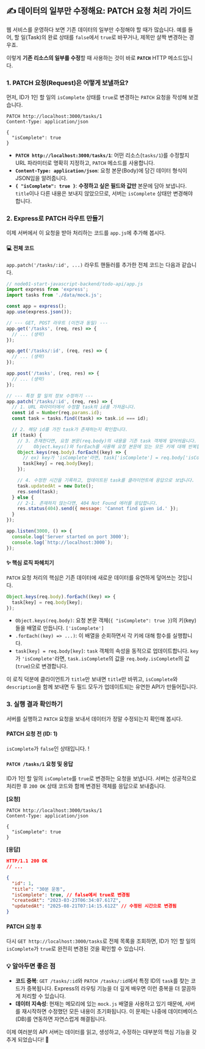 ## ✍️ 데이터의 일부만 수정해요: PATCH 요청 처리 가이드

웹 서비스를 운영하다 보면 기존 데이터의 일부만 수정해야 할 때가 많습니다. 예를 들어, 할 일(Task)의 완료 상태를 `false`에서 `true`로 바꾸거나, 제목만 살짝 변경하는 경우죠.

이렇게 **기존 리소스의 일부를 수정**할 때 사용하는 것이 바로 **`PATCH`** HTTP 메소드입니다.

### 1. PATCH 요청(Request)은 어떻게 보낼까요?

먼저, ID가 1인 할 일의 `isComplete` 상태를 `true`로 변경하는 `PATCH` 요청을 작성해 보겠습니다.

```http
PATCH http://localhost:3000/tasks/1
Content-Type: application/json

{
  "isComplete": true
}
```

- **`PATCH http://localhost:3000/tasks/1`**: 어떤 리소스(`tasks/1`)를 수정할지 URL 파라미터로 명확히 지정하고, `PATCH` 메소드를 사용합니다.
- **`Content-Type: application/json`**: 요청 본문(Body)에 담긴 데이터 형식이 JSON임을 알려줍니다.
- **`{ "isComplete": true }`**: **수정하고 싶은 필드와 값만** 본문에 담아 보냅니다. `title`이나 다른 내용은 보내지 않았으므로, 서버는 `isComplete` 상태만 변경해야 합니다.

### 2. Express로 PATCH 라우트 만들기

이제 서버에서 이 요청을 받아 처리하는 코드를 `app.js`에 추가해 봅시다.

#### 💻 전체 코드

`app.patch('/tasks/:id', ...)` 라우트 핸들러를 추가한 전체 코드는 다음과 같습니다.

```js
// node01-start-javascript-backend/todo-api/app.js
import express from 'express';
import tasks from './data/mock.js';

const app = express();
app.use(express.json());

// --- GET, POST 라우트 (이전과 동일) ---
app.get('/tasks', (req, res) => {
  // ... (생략)
});

app.get('/tasks/:id', (req, res) => {
  // ... (생략)
});

app.post('/tasks', (req, res) => {
  // ... (생략)
});

// --- 특정 할 일의 정보 수정하기 ---
app.patch('/tasks/:id', (req, res) => {
  // 1. URL 파라미터에서 수정할 task의 id를 가져옵니다.
  const id = Number(req.params.id);
  const task = tasks.find((task) => task.id === id);

  // 2. 해당 id를 가진 task가 존재하는지 확인합니다.
  if (task) {
    // 3. 존재한다면, 요청 본문(req.body)의 내용을 기존 task 객체에 덮어씌웁니다.
    //    Object.keys()와 forEach를 사용해 요청 본문에 있는 모든 키에 대해 반복합니다.
    Object.keys(req.body).forEach((key) => {
      // ex) key가 'isComplete'라면, task['isComplete'] = req.body['isComplete'] 가 됩니다.
      task[key] = req.body[key];
    });

    // 4. 수정한 시간을 기록하고, 업데이트된 task를 클라이언트에 응답으로 보냅니다.
    task.updatedAt = new Date();
    res.send(task);
  } else {
    // 2-1. 존재하지 않는다면, 404 Not Found 에러를 응답합니다.
    res.status(404).send({ message: 'Cannot find given id.' });
  }
});

app.listen(3000, () => {
  console.log('Server started on port 3000');
  console.log(`http://localhost:3000`);
});
```

#### ✨ 핵심 로직 파헤치기

`PATCH` 요청 처리의 핵심은 기존 데이터에 새로운 데이터를 유연하게 덮어쓰는 것입니다.

```javascript
Object.keys(req.body).forEach((key) => {
  task[key] = req.body[key];
});
```

- `Object.keys(req.body)`: 요청 본문 객체(`{ "isComplete": true }`)의 키(key)들을 배열로 만듭니다. `['isComplete']`
- `.forEach((key) => ...)`: 이 배열을 순회하면서 각 키에 대해 함수를 실행합니다.
- `task[key] = req.body[key]`: `task` 객체의 속성을 동적으로 업데이트합니다. `key`가 `'isComplete'`라면, `task.isComplete`의 값을 `req.body.isComplete`의 값(`true`)으로 변경합니다.

이 로직 덕분에 클라이언트가 `title`만 보내면 `title`만 바뀌고, `isComplete`와 `description`을 함께 보내면 두 필드 모두가 업데이트되는 유연한 API가 만들어집니다.

### 3. 실행 결과 확인하기

서버를 실행하고 `PATCH` 요청을 보내서 데이터가 정말 수정되는지 확인해 봅시다.

#### PATCH 요청 전 (ID: 1)

`isComplete`가 `false`인 상태입니다.
\!

#### `PATCH /tasks/1` 요청 및 응답

ID가 1인 할 일의 `isComplete`를 `true`로 변경하는 요청을 보냅니다. 서버는 성공적으로 처리한 후 `200 OK` 상태 코드와 함께 변경된 객체를 응답으로 보내줍니다.

**[요청]**

```http
PATCH http://localhost:3000/tasks/1
Content-Type: application/json

{
  "isComplete": true
}
```

**[응답]**

```json
HTTP/1.1 200 OK
// ...

{
  "id": 1,
  "title": "30분 운동",
  "isComplete": true, // false에서 true로 변경됨
  "createdAt": "2023-03-23T06:34:07.617Z",
  "updatedAt": "2025-08-21T07:14:15.612Z" // 수정된 시간으로 변경됨
}
```

#### PATCH 요청 후

다시 `GET http://localhost:3000/tasks`로 전체 목록을 조회하면, ID가 1인 할 일의 `isComplete`가 `true`로 완전히 변경된 것을 확인할 수 있습니다.

### 💡 알아두면 좋은 점

- **코드 중복**: `GET /tasks/:id`와 `PATCH /tasks/:id`에서 특정 ID의 `task`를 찾는 코드가 중복됩니다. Express의 라우팅 기능을 더 깊게 배우면 이런 중복을 더 깔끔하게 처리할 수 있습니다.
- **데이터 지속성**: 현재는 메모리에 있는 `mock.js` 배열을 사용하고 있기 때문에, 서버를 재시작하면 수정했던 모든 내용이 초기화됩니다. 이 문제는 나중에 데이터베이스(DB)를 연동하면 자연스럽게 해결됩니다.

이제 여러분의 API 서버는 데이터를 읽고, 생성하고, 수정하는 대부분의 핵심 기능을 갖추게 되었습니다\! 🎉
